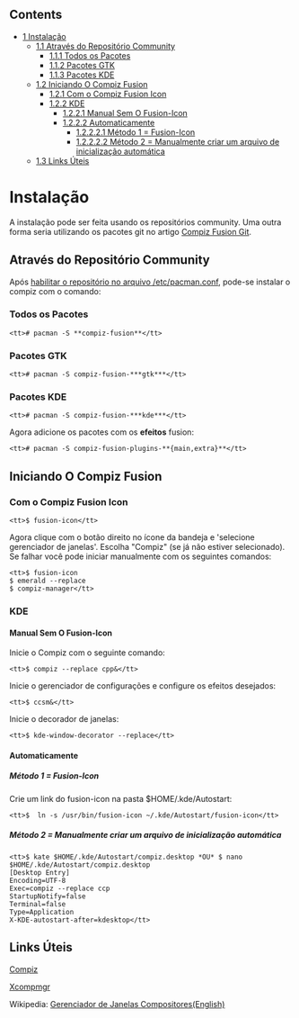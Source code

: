 ## Contents

*   [1 Instalação](#Instala.C3.A7.C3.A3o)
    *   [1.1 Através do Repositório Community](#Atrav.C3.A9s_do_Reposit.C3.B3rio_Community)
        *   [1.1.1 Todos os Pacotes](#Todos_os_Pacotes)
        *   [1.1.2 Pacotes GTK](#Pacotes_GTK)
        *   [1.1.3 Pacotes KDE](#Pacotes_KDE)
    *   [1.2 Iniciando O Compiz Fusion](#Iniciando_O_Compiz_Fusion)
        *   [1.2.1 Com o Compiz Fusion Icon](#Com_o_Compiz_Fusion_Icon)
        *   [1.2.2 KDE](#KDE)
            *   [1.2.2.1 Manual Sem O Fusion-Icon](#Manual_Sem_O_Fusion-Icon)
            *   [1.2.2.2 Automaticamente](#Automaticamente)
                *   [1.2.2.2.1 Método 1 = Fusion-Icon](#M.C3.A9todo_1_.3D_Fusion-Icon)
                *   [1.2.2.2.2 Método 2 = Manualmente criar um arquivo de inicialização automática](#M.C3.A9todo_2_.3D_Manualmente_criar_um_arquivo_de_inicializa.C3.A7.C3.A3o_autom.C3.A1tica)
    *   [1.3 Links Úteis](#Links_.C3.9Ateis)

# Instalação

A instalação pode ser feita usando os repositórios community. Uma outra forma seria utilizando os pacotes git no artigo [Compiz Fusion Git](/index.php?title=Compiz_Fusion_Git&action=edit&redlink=1 "Compiz Fusion Git (page does not exist)").

## Através do Repositório Community

Após [habilitar o repositório no arquivo /etc/pacman.conf](/index.php/Pacman#Repositories_and_mirrors "Pacman"), pode-se instalar o compiz com o comando:

### Todos os Pacotes

```
<tt># pacman -S **compiz-fusion**</tt>

```

### Pacotes GTK

```
<tt># pacman -S compiz-fusion-***gtk***</tt>

```

### Pacotes KDE

```
<tt># pacman -S compiz-fusion-***kde***</tt>

```

Agora adicione os pacotes com os **efeitos** fusion:

```
<tt># pacman -S compiz-fusion-plugins-**{main,extra}**</tt>

```

## Iniciando O Compiz Fusion

### Com o Compiz Fusion Icon

```
<tt>$ fusion-icon</tt>

```

Agora clique com o botão direito no ícone da bandeja e 'selecione gerenciador de janelas'. Escolha "Compiz" (se já não estiver selecionado). Se falhar você pode iniciar manualmente com os seguintes comandos:

```
<tt>$ fusion-icon
$ emerald --replace
$ compiz-manager</tt>

```

### KDE

#### Manual Sem O Fusion-Icon

Inicie o Compiz com o seguinte comando:

```
<tt>$ compiz --replace cpp&</tt>

```

Inicie o gerenciador de configurações e configure os efeitos desejados:

```
<tt>$ ccsm&</tt>

```

Inicie o decorador de janelas:

```
<tt>$ kde-window-decorator --replace</tt>

```

#### Automaticamente

##### Método 1 = Fusion-Icon

Crie um link do fusion-icon na pasta $HOME/.kde/Autostart:

```
<tt>$  ln -s /usr/bin/fusion-icon ~/.kde/Autostart/fusion-icon</tt>

```

##### Método 2 = Manualmente criar um arquivo de inicialização automática

```
<tt>$ kate $HOME/.kde/Autostart/compiz.desktop *OU* $ nano $HOME/.kde/Autostart/compiz.desktop
[Desktop Entry]
Encoding=UTF-8
Exec=compiz --replace ccp
StartupNotify=false
Terminal=false
Type=Application
X-KDE-autostart-after=kdesktop</tt>

```

## Links Úteis

[Compiz](/index.php/Compiz "Compiz")

[Xcompmgr](/index.php/Xcompmgr "Xcompmgr")

Wikipedia: [Gerenciador de Janelas Compositores(English)](https://en.wikipedia.org/wiki/Compositing_window_manager "wikipedia:Compositing window manager")